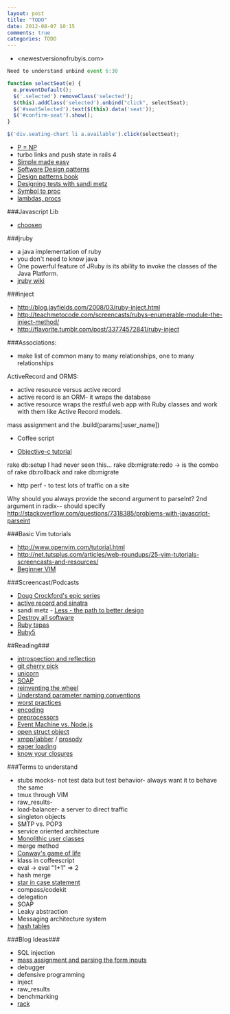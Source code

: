 ```yaml
---
layout: post
title: "TODO"
date: 2012-08-07 10:15
comments: true
categories: TODO
---
```



- <newestversionofrubyis.com>

```javascript Unbind
Need to understand unbind event 6:30

function selectSeat(e) {
  e.preventDefault();
  $('.selected').removeClass('selected');
  $(this).addClass('selected').unbind("click", selectSeat);
  $('#seatSelected').text($(this).data('seat'));
  $('#confirm-seat').show();
}

$('div.seating-chart li a.available').click(selectSeat);
```

  - [P = NP](http://web.mit.edu/newsoffice/2009/explainer-pnp.html)
  - turbo links and push state in rails 4
  - [Simple made easy](http://www.infoq.com/presentations/Simple-Made-Easy)
  - [Software Design patterns](http://en.wikipedia.org/wiki/Design_pattern_(computer_science)Domain-specific_patterns)
  - [Design patterns book](http://en.wikipedia.org/wiki/Design_Patterns_(book))
  - [Designing tests with sandi metz](http://vimeo.com/48106365)
- [Symbol to proc](http://www.youtube.com/watch?v=VBC-G6hahWA)
- [lambdas, procs](http://www.skorks.com/2010/05/ruby-procs-and-lambdas-and-the-difference-between-them/)

###Javascript Lib
- [choosen](http://harvesthq.github.com/chosen/)

###jruby
 - a java implementation of ruby
  - you don't need to know java
  - One powerful feature of JRuby is its ability to invoke the classes of the Java Platform.
  - [jruby wiki](https://github.com/jruby/jruby/wiki)

###inject
  - <http://blog.jayfields.com/2008/03/ruby-inject.html>
  - <http://teachmetocode.com/screencasts/rubys-enumerable-module-the-inject-method/>
  - <http://flavorite.tumblr.com/post/33774572841/ruby-inject>

###Associations:
  - make list of common many to many relationships, one to many relationships

ActiveRecord and ORMS:
  - active resource versus active record
  - active record is an ORM- it wraps the database
  - active resource wraps the restful web app with Ruby classes and work with them like Active Record models.

mass assignment and the .build(params[:user_name])

- Coffee script

- [Objective-c tutorial](http://www.wibit.net/market/objective-c_programming)

rake db:setup
I had never seen this...
rake db:migrate:redo -> is the combo of rake db:rollback and rake db:migrate

- http perf - to test lots of traffic on a site

Why should you always provide the second argument to parseInt?
2nd argument in radix-- should specify
<http://stackoverflow.com/questions/7318385/problems-with-javascript-parseint>

###Basic Vim tutorials
  - <http://www.openvim.com/tutorial.html>
  - <http://net.tutsplus.com/articles/web-roundups/25-vim-tutorials-screencasts-and-resources/>
  - [Beginner VIM](http://vim.begin-site.org/)

###Screencast/Podcasts
  - [Doug Crockford's epic series](http://www.yuiblog.com/blog/2010/02/03/video-crockonjs-1/)
  - [active record and sinatra](http://screencasts.org/episodes/activerecord-with-sinatra)
  - sandi metz - [Less - the path to better design](http://vimeo.com/26330100)
  - [Destroy all software](https://www.destroyallsoftware.com/screencasts)
  - [Ruby tapas](http://devblog.avdi.org/rubytapas/)
  - [Ruby5](http://ruby5.envylabs.com/episodes)

##Reading###
  - [introspection and reflection](http://eimers.blogspot.com/2008/02/reflection-vs-introspection.html)
  - [git cherry pick](http://technosophos.com/content/git-cherry-picking-move-small-code-patches-across-branches)
  - [unicorn](https://github.com/blog/517-unicorn)
  - [SOAP](http://en.wikipedia.org/wiki/SOAP)
  - [reinventing the wheel](http://www.slideshare.net/jnunemaker/dont-repeat-yourself-repeat-others)
  - [Understand parameter naming conventions](http://guides.rubyonrails.org/v2.3.11/form_helpers.html#understanding-parameter-naming-conventions)
  - [worst practices](http://www.oreillynet.com/pub/a/ruby/excerpts/ruby-best-practices/worst-practices.html)
  - [encoding](http://kunststube.net/encoding/)
  - [preprocessors](http://www.slideshare.net/verekia/deep-dive-into-css-preprocessors)
  - [Event Machine vs. Node.js](https://speakerdeck.com/andrew/em-vs-node)
  - [open struct object](http://www.ruby-doc.org/stdlib-1.9.3/libdoc/ostruct/rdoc/OpenStruct.html)
  - [xmpp/jabber](http://home.gna.org/xmpp4r/) / [prosody](http://prosody.im/)
  - [eager loading](http://api.rubyonrails.org/classes/ActiveRecord/Associations/ClassMethods.html)
  - [know your closures](http://www.dev.gd/20130107-know-your-closures-blocks-procs-and-lambdas.html?utm_source=rubyweekly&utm_medium=email)

###Terms to understand
  - stubs mocks- not test data but test behavior- always want it to behave the same
  - tmux through VIM
  - raw_results- 
  - load-balancer- a server to direct traffic
  - singleton objects
  - SMTP vs. POP3
  - service oriented architecture
  - [Monolithic user classes](http://stackoverflow.com/questions/3179396/what-does-monolithic-mean)
  - merge method
  - [Conway's game of life](http://en.wikipedia.org/wiki/Conway's_Game_of_Life)
  - klass in coffeescript
  - eval -> eval "1+1" => 2
  - hash merge
  - [star in case statement](http://www.justskins.com/forums/star-in-case-statements-65943.html)
  - compass/codekit
  - delegation
  - SOAP
  - Leaky abstraction
  - Messaging architecture system
  - [hash tables](http://eternallyconfuzzled.com/tuts/algorithms/jsw_tut_hashing.aspx)

###Blog Ideas###
  - SQL injection
  - [mass assignment and parsing the form inputs](http://guides.rubyonrails.org/form_helpers.html#understanding-parameter-naming-conventions)
  - debugger
  - defensive programming
  - inject
  - raw_results
  - benchmarking
  - [rack](http://chneukirchen.org/blog/archive/2007/02/introducing-rack.html)